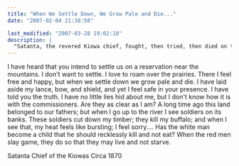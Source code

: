 ```yaml
---
title: "When We Settle Down, We Grow Pale and Die..."
date: "2007-02-04 21:38:58"

last_modified: "2007-03-28 19:02:18"
description: |
  "Satanta, the revered Kiowa chief, fought, then tried, then died on the white road. As 1870 approaches, he speaks his poignant truths to Indian Agent Lawrie Tatum, a well-meaning but ultimately powerless Indian Agent...."
---
```


I have heard that you intend to settle us on a reservation near the mountains. I don't want to settle. I love to roam over the prairies. There I feel free and happy, but when we settle down we grow pale and die. I have laid aside my lance, bow, and shield, and yet I feel safe in your presence. I have told you the truth. I have no little lies hid about me, but I don't know how it is with the commissioners. Are they as clear as I am? A long time ago this land belonged to our fathers; but when I go up to the river I see soldiers on its banks. These soldiers cut down my timber; they kill my buffalo; and when I see that, my heat feels like bursting; I feel sorry.... Has the white man become a child that he should recklessly kill and not eat? When the red men slay game, they do so that they may live and not starve.

Satanta
Chief of the Kiowas
Circa 1870
